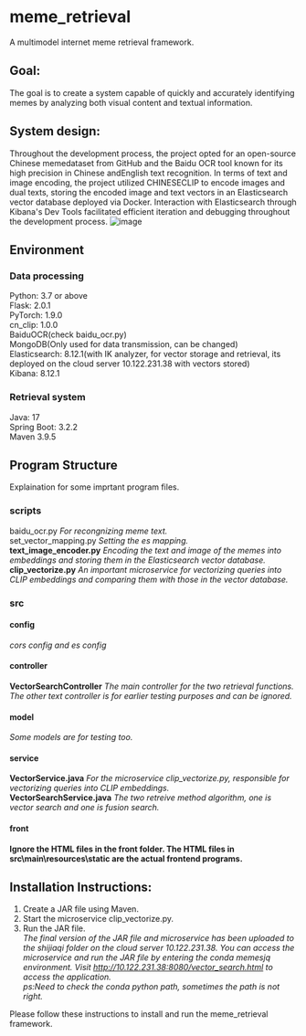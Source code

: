 # meme_retrieval
A multimodel internet meme retrieval framework.
## Goal:
The goal is to create a system capable of quickly and accurately identifying memes by analyzing both visual content and textual information. 
## System design:
Throughout the development process, the project opted for an open-source Chinese memedataset from GitHub and the Baidu OCR tool known for its high precision in Chinese andEnglish text recognition. In terms of text and image encoding, the project utilized CHINESECLIP to encode images and dual texts, storing the encoded image and text vectors in an Elasticsearch vector database deployed via Docker. Interaction with Elasticsearch through Kibana's Dev Tools facilitated efficient iteration and debugging throughout the development process. 
![image](https://github.com/Evang1ion/meme_retrieval/assets/104999640/3897e0e8-1975-4fe4-beb1-bfb69932f9d1)

## Environment
### Data processing
Python: 3.7 or above<br>
Flask: 2.0.1<br>
PyTorch: 1.9.0<br>
cn_clip: 1.0.0<br>
BaiduOCR(check baidu_ocr.py)<br>
MongoDB(Only used for data transmission, can be changed)<br>
Elasticsearch: 8.12.1(with IK analyzer, for vector storage and retrieval, its deployed on the cloud server 10.122.231.38 with vectors stored)<br>
Kibana: 8.12.1
### Retrieval system
Java: 17<br>
Spring Boot: 3.2.2<br>
Maven 3.9.5
## Program Structure
Explaination for some imprtant program files.
### scripts
baidu_ocr.py *For recongnizing meme text.*<br>
set_vector_mapping.py *Setting the es mapping.*<br>
**text_image_encoder.py** *Encoding the text and image of the memes into embeddings and storing them in the Elasticsearch vector database.*<br>
**clip_vectorize.py** *An important microservice for vectorizing queries into CLIP embeddings and comparing them with those in the vector database.*
### src
#### config
*cors config and es config*
#### controller
**VectorSearchController** *The main controller for the two retrieval functions. The other text controller is for earlier testing purposes and can be ignored.*
#### model
*Some models are for testing too.*
#### service
**VectorService.java** *For the microservice clip_vectorize.py, responsible for vectorizing queries into CLIP embeddings.*<br>
**VectorSearchService.java** *The two retreive method algorithm, one is vector search and one is fusion search.*
#### front
**Ignore the HTML files in the front folder. The HTML files in src\main\resources\static are the actual frontend programs.**
## Installation Instructions: 
1. Create a JAR file using Maven.<br>
2. Start the microservice clip_vectorize.py.<br>
3. Run the JAR file.<br>
*The final version of the JAR file and microservice has been uploaded to the shijiaqi folder on the cloud server 10.122.231.38. You can access the microservice and run the JAR file by entering the conda memesjq environment. Visit http://10.122.231.38:8080/vector_search.html to access the application. <br>ps:Need to check the conda python path, sometimes the path is not right.*<br>

Please follow these instructions to install and run the meme_retrieval framework.
